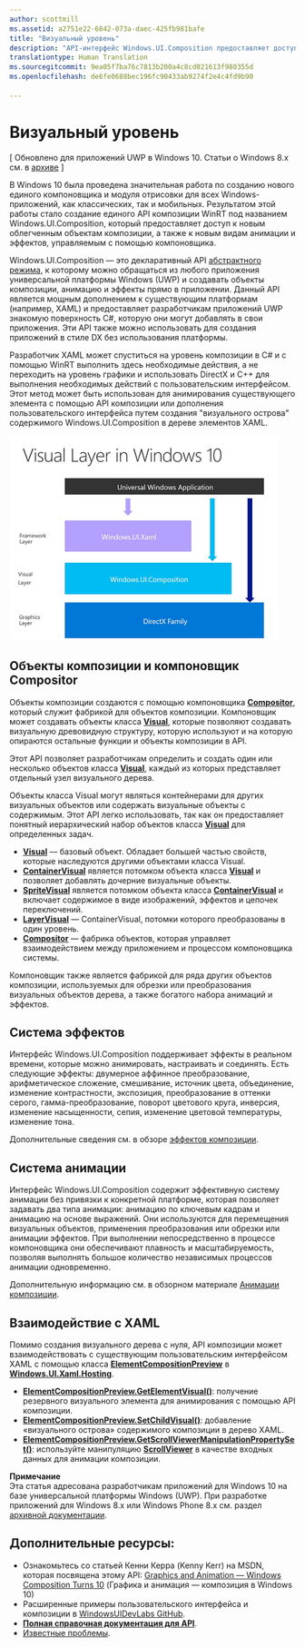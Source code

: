```yaml
---
author: scottmill
ms.assetid: a2751e22-6842-073a-daec-425fb981bafe
title: "Визуальный уровень"
description: "API-интерфейс Windows.UI.Composition предоставляет доступ к уровню композиции, находящемуся между уровнем платформы (XAML) и уровнем графики (DirectX)."
translationtype: Human Translation
ms.sourcegitcommit: 9ea05f7ba76c7813b200a4c8cd021613f980355d
ms.openlocfilehash: de6fe0688bec196fc90433ab9274f2e4c4fd9b90

---
```

# <a name="visual-layer"></a>Визуальный уровень

\[ Обновлено для приложений UWP в Windows 10. Статьи о Windows 8.x см. в [архиве](http://go.microsoft.com/fwlink/p/?linkid=619132) \]

В Windows 10 была проведена значительная работа по созданию нового единого компоновщика и модуля отрисовки для всех Windows-приложений, как классических, так и мобильных. Результатом этой работы стало создание единого API композиции WinRT под названием Windows.UI.Composition, который предоставляет доступ к новым облегченным объектам композиции, а также к новым видам анимации и эффектов, управляемым с помощью компоновщика.

Windows.UI.Composition — это декларативный API [абстрактного режима](https://msdn.microsoft.com/library/windows/desktop/ff684178.aspx), к которому можно обращаться из любого приложения универсальной платформы Windows (UWP) и создавать объекты композиции, анимацию и эффекты прямо в приложении. Данный API является мощным дополнением к существующим платформам (например, XAML) и предоставляет разработчикам приложений UWP знакомую поверхность C#, которую они могут добавлять в свои приложения. Эти API также можно использовать для создания приложений в стиле DX без использования платформы.

Разработчик XAML может спуститься на уровень композиции в C# и с помощью WinRT выполнить здесь необходимые действия, а не переходить на уровень графики и использовать DirectX и C++ для выполнения необходимых действий с пользовательским интерфейсом. Этот метод может быть использован для анимирования существующего элемента с помощью API композиции или дополнения пользовательского интерфейса путем создания "визуального острова" содержимого Windows.UI.Composition в дереве элементов XAML.

![Уровни инфраструктуры пользовательского интерфейса: уровень платформы (Windows.UI. XAML) основан на визуальном уровне (Windows.UI.Composition), который, в свою очередь, построен на графическом уровне (DirectX)](images/layers-win-ui-composition.png)
## <a name="span-idcompositionobjectsandthecompositorspanspan-idcompositionobjectsandthecompositorspanspan-idcompositionobjectsandthecompositorspancomposition-objects-and-the-compositor"></a><span id="Composition_Objects_and_The_Compositor"></span><span id="composition_objects_and_the_compositor"></span><span id="COMPOSITION_OBJECTS_AND_THE_COMPOSITOR"></span>Объекты композиции и компоновщик Compositor

Объекты композиции создаются с помощью компоновщика [**Compositor**](https://msdn.microsoft.com/library/windows/apps/Dn706789), который служит фабрикой для объектов композиции. Компоновщик может создавать объекты класса [**Visual**](https://msdn.microsoft.com/library/windows/apps/Dn706858), которые позволяют создавать визуальную древовидную структуру, которую используют и на которую опираются остальные функции и объекты композиции в API.

Этот API позволяет разработчикам определить и создать один или несколько объектов класса [**Visual**](https://msdn.microsoft.com/library/windows/apps/Dn706858), каждый из которых представляет отдельный узел визуального дерева.

Объекты класса Visual могут являться контейнерами для других визуальных объектов или содержать визуальные объекты с содержимым. Этот API легко использовать, так как он предоставляет понятный иерархический набор объектов класса [**Visual**](https://msdn.microsoft.com/library/windows/apps/Dn706858) для определенных задач.

-   [**Visual**](https://msdn.microsoft.com/library/windows/apps/Dn706858) — базовый объект. Обладает большей частью свойств, которые наследуются другими объектами класса Visual.
-   [**ContainerVisual**](https://msdn.microsoft.com/library/windows/apps/Dn706810) является потомком объекта класса [**Visual**](https://msdn.microsoft.com/library/windows/apps/Dn706858) и позволяет добавлять дочерние визуальные объекты.
-   [**SpriteVisual**](https://msdn.microsoft.com/library/windows/apps/Mt589433) является потомком объекта класса [**ContainerVisual**](https://msdn.microsoft.com/library/windows/apps/Dn706810) и включает содержимое в виде изображений, эффектов и цепочек переключений.
-   [**LayerVisual**](https://msdn.microsoft.com/en-us/library/windows/apps/windows.ui.composition.layervisual.aspx) — ContainerVisual, потомки которого преобразованы в один уровень.  
-   [**Compositor**](https://msdn.microsoft.com/library/windows/apps/Dn706789) — фабрика объектов, которая управляет взаимодействием между приложением и процессом компоновщика системы.

Компоновщик также является фабрикой для ряда других объектов композиции, используемых для обрезки или преобразования визуальных объектов дерева, а также богатого набора анимаций и эффектов.

## <a name="span-ideffectssystemspanspan-ideffectssystemspanspan-ideffectssystemspaneffects-system"></a><span id="Effects_System"></span><span id="effects_system"></span><span id="EFFECTS_SYSTEM"></span>Система эффектов

Интерфейс Windows.UI.Composition поддерживает эффекты в реальном времени, которые можно анимировать, настраивать и соединять. Есть следующие эффекты: двумерное аффинное преобразование, арифметическое сложение, смешивание, источник цвета, объединение, изменение контрастности, экспозиция, преобразование в оттенки серого, гамма-преобразование, поворот цветового круга, инверсия, изменение насыщенности, сепия, изменение цветовой температуры, изменение тона.

Дополнительные сведения см. в обзоре [эффектов композиции](composition-effects.md).

## <a name="span-idanimationsystemspanspan-idanimationsystemspanspan-idanimationsystemspananimation-system"></a><span id="Animation_System"></span><span id="animation_system"></span><span id="ANIMATION_SYSTEM"></span>Система анимации

Интерфейс Windows.UI.Composition содержит эффективную систему анимации без привязки к конкретной платформе, которая позволяет задавать два типа анимации: анимацию по ключевым кадрам и анимацию на основе выражений. Они используются для перемещения визуальных объектов, применения преобразования или обрезки или анимации эффектов. При выполнении непосредственно в процессе компоновщика они обеспечивают плавность и масштабируемость, позволяя выполнять большое количество независимых процессов анимации одновременно.

Дополнительную информацию см. в обзорном материале [Анимации композиции](composition-animation.md).

## <a name="span-idxamlinteroperationspanspan-idxamlinteroperationspanspan-idxamlinteroperationspanxaml-interoperation"></a><span id="XAML_Interoperation"></span><span id="xaml_interoperation"></span><span id="XAML_INTEROPERATION"></span>Взаимодействие с XAML

Помимо создания визуального дерева с нуля, API композиции может взаимодействовать с существующим пользовательским интерфейсом XAML с помощью класса [**ElementCompositionPreview**](https://msdn.microsoft.com/library/windows/apps/Mt608976) в [**Windows.UI.Xaml.Hosting**](https://msdn.microsoft.com/library/windows/apps/Hh701908).

- [**ElementCompositionPreview.GetElementVisual()**](https://msdn.microsoft.com/library/windows/apps/windows.ui.xaml.hosting.elementcompositionpreview.getelementvisual): получение резервного визуального элемента для анимирования с помощью API композиции.
- [**ElementCompositionPreview.SetChildVisual()**](https://msdn.microsoft.com/library/windows/apps/windows.ui.xaml.hosting.elementcompositionpreview.setelementchildvisual): добавление «визуального острова» содержимого композиции в дерево XAML.
- [**ElementCompositionPreview.GetScrollViewerManipulationPropertySet()**](https://msdn.microsoft.com/library/windows/apps/mt608980.aspx): используйте манипуляцию [**ScrollViewer**](https://msdn.microsoft.com/library/windows/apps/windows.ui.xaml.controls.scrollviewer.aspx) в качестве входных данных для анимации композиции.


**Примечание**  
Эта статья адресована разработчикам приложений для Windows 10 на базе универсальной платформы Windows (UWP). При разработке приложений для Windows 8.x или Windows Phone 8.x см. раздел [архивной документации](http://go.microsoft.com/fwlink/p/?linkid=619132).

 

## <a name="span-idadditionalresourcesspanspan-idadditionalresourcesspanspan-idadditionalresourcesspanadditional-resources"></a><span id="Additional_Resources_"></span><span id="additional_resources_"></span><span id="ADDITIONAL_RESOURCES_"></span>Дополнительные ресурсы:

-   Ознакомьтесь со статьей Кенни Керра (Kenny Kerr) на MSDN, которая посвящена этому API: [Graphics and Animation — Windows Composition Turns 10](https://msdn.microsoft.com/magazine/mt590968) (Графика и анимация — композиция в Windows 10)
-   Расширенные примеры пользовательского интерфейса и композиции в [WindowsUIDevLabs GitHub](https://github.com/microsoft/windowsuidevlabs).
-   [**Полная справочная документация для API**](https://msdn.microsoft.com/library/windows/apps/Dn706878).
-   [Известные проблемы](http://go.microsoft.com/fwlink/?LinkId=823237).

 

 







<!--HONumber=Dec16_HO1-->


